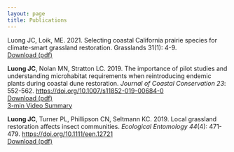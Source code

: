 ```yaml
---
layout: page
title: Publications
---
```


Luong JC, Loik, ME. 2021. Selecting coastal California prairie species for climate-smart grassland restoration. Grasslands 31(1): 4-9.  
[Download (pdf)](/assets/pdf/Luong&Loik2021Grasslands.pdf) 

**Luong JC**, Nolan MN, Stratton LC. 2019. The importance of pilot studies and understanding microhabitat requirements
when reintroducing endemic plants during coastal dune restoration. *Journal of Coastal Conservation 23*: 552-562. 
<https://doi.org/10.1007/s11852-019-00684-0>  
[Download (pdf)](/assets/pdf/Luong2019_Article_TheImportanceOfPilotStudiesAnd.pdf)  
[3-min Video Summary](https://youtu.be/FWMfSFg0its)

**Luong JC**, Turner PL, Phillipson CN, Seltmann KC. 2019. Local grassland restoration affects insect communities.
*Ecological Entomology 44*(4): 471-479. <https://doi.org/10.1111/een.12721>  
[Download (pdf)](/assets/pdf/Luong_et_al-2019-Ecological_Entomology.pdf)
